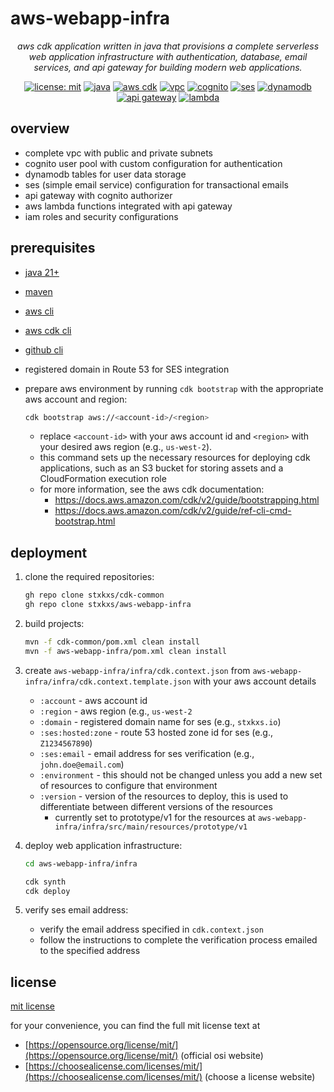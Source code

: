 # aws-webapp-infra

<div align="center">

*aws cdk application written in java that provisions a complete serverless web application infrastructure with
authentication, database, email services, and api gateway for building modern web applications.*

[![license: mit](https://img.shields.io/badge/License-MIT-yellow.svg)](https://opensource.org/licenses/MIT)
[![java](https://img.shields.io/badge/Java-21%2B-blue.svg)](https://www.oracle.com/java/)
[![aws cdk](https://img.shields.io/badge/AWS%20CDK-latest-orange.svg)](https://aws.amazon.com/cdk/)
[![vpc](https://img.shields.io/badge/Amazon-VPC-ff9900.svg)](https://aws.amazon.com/vpc/)
[![cognito](https://img.shields.io/badge/Amazon-Cognito-ff9900.svg)](https://aws.amazon.com/cognito/)
[![ses](https://img.shields.io/badge/Amazon-SES-ff9900.svg)](https://aws.amazon.com/ses/)
[![dynamodb](https://img.shields.io/badge/Amazon-DynamoDB-ff9900.svg)](https://aws.amazon.com/dynamodb/)
[![api gateway](https://img.shields.io/badge/Amazon-APIGateway-ff9900.svg)](https://aws.amazon.com/api-gateway/)
[![lambda](https://img.shields.io/badge/Amazon-Lambda-ff9900.svg)](https://aws.amazon.com/lambda/)

</div>

## overview

+ complete vpc with public and private subnets
+ cognito user pool with custom configuration for authentication
+ dynamodb tables for user data storage
+ ses (simple email service) configuration for transactional emails
+ api gateway with cognito authorizer
+ aws lambda functions integrated with api gateway
+ iam roles and security configurations

## prerequisites

+ [java 21+](https://sdkman.io/)
+ [maven](https://maven.apache.org/download.cgi)
+ [aws cli](https://docs.aws.amazon.com/cli/latest/userguide/getting-started-install.html)
+ [aws cdk cli](https://docs.aws.amazon.com/cdk/v2/guide/getting-started.html)
+ [github cli](https://cli.github.com/)
+ registered domain in Route 53 for SES integration
+ prepare aws environment by running `cdk bootstrap` with the appropriate aws account and region:

  ```bash
  cdk bootstrap aws://<account-id>/<region>
  ```

    + replace `<account-id>` with your aws account id and `<region>` with your desired aws region (e.g., `us-west-2`).
    + this command sets up the necessary resources for deploying cdk applications, such as an S3 bucket for storing
      assets and a CloudFormation execution role
    + for more information, see the aws cdk documentation:
        + https://docs.aws.amazon.com/cdk/v2/guide/bootstrapping.html
        + https://docs.aws.amazon.com/cdk/v2/guide/ref-cli-cmd-bootstrap.html

## deployment

1. clone the required repositories:
   ```bash
   gh repo clone stxkxs/cdk-common
   gh repo clone stxkxs/aws-webapp-infra
   ```

2. build projects:
   ```bash
   mvn -f cdk-common/pom.xml clean install
   mvn -f aws-webapp-infra/pom.xml clean install
   ```

3. create `aws-webapp-infra/infra/cdk.context.json` from `aws-webapp-infra/infra/cdk.context.template.json` with your
   aws account details
    + `:account` - aws account id
    + `:region` - aws region (e.g., `us-west-2`
    + `:domain` - registered domain name for ses (e.g., `stxkxs.io`)
    + `:ses:hosted:zone` - route 53 hosted zone id for ses (e.g., `Z1234567890`)
    + `:ses:email` - email address for ses verification (e.g., `john.doe@email.com`)
    + `:environment` - this should not be changed unless you add a new set of resources to configure that environment
    + `:version` - version of the resources to deploy, this is used to differentiate between different versions of the
      resources
        + currently set to prototype/v1 for the resources at `aws-webapp-infra/infra/src/main/resources/prototype/v1`

4. deploy web application infrastructure:
   ```bash
   cd aws-webapp-infra/infra
   
   cdk synth
   cdk deploy
   ```

5. verify ses email address:
    + verify the email address specified in `cdk.context.json`
    + follow the instructions to complete the verification process emailed to the specified address

## license

[mit license](LICENSE)

for your convenience, you can find the full mit license text at

+ [https://opensource.org/license/mit/](https://opensource.org/license/mit/) (official osi website)
+ [https://choosealicense.com/licenses/mit/](https://choosealicense.com/licenses/mit/) (choose a license website)
